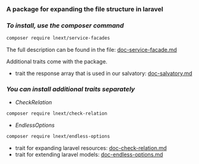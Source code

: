 ### A package for expanding the file structure in laravel
### _To install, use the composer command_

```sh
composer require lnext/service-facades
```

The full description can be found in the file: [doc-service-facade.md](https://github.com/lnext-commits/service-facades/blob/main/doc-service-facades.md)

Additional traits come with the package.

- trait the response array that is used in our salvatory: [doc-salvatory.md](https://github.com/lnext-commits/service-facades/blob/main/doc-salvatory.md)


### _You can install additional traits separately_


- _CheckRelation_
```sh
composer require lnext/check-relation
```

- _EndlessOptions_
```sh
composer require lnext/endless-options
```


- trait for expanding laravel resources:  [doc-check-relation.md](https://github.com/lnext-commits/check-relation/blob/main/doc-check-relation.md)
- trait for extending laravel models: [doc-endless-options.md](https://github.com/lnext-commits/endless-options/blob/main/doc-endless-options.md)